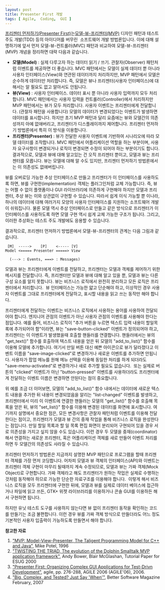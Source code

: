 ```yaml
---
layout: post
title: Presenter First 개발
tags: [ Agile,  Coding,  GUI ]
---
```


[프리젠터 먼저하기(Presenter First)](http://en.wikipedia.org/wiki/Presenter_First)는[모델-뷰-프리젠터(MVP)](http://en.wikipedia.org/wiki/Model_View_Presenter) 디자인 패턴과 테스트 주도 개발(TDD) 등의 아이디어를 버무린  소프트웨어 개발 방법론입니다. 이에 대해 설명하기에 앞서 먼저 모델-뷰-컨트롤러(MVC) 패턴과 비교하여 모델-뷰-프리젠터(MVP) 개념을 정리하면 대략 다음과 같습니다.

-   **모델(Model)** : 실제 다루고자 하는 데이터 읽기 / 쓰기. 관찰자(Observer) 패턴처럼 이벤트를 제공하면 더 좋습니다. MVC 패턴에서는 모델이 실제 데이터 뿐 아니라 사용자 인터페이스(View)와 연관된 데이터까지 처리하지만, MVP 패턴에서 모델은 순수하게 데이터만 처리합니다. 즉, 모델은 뷰나 프리젠터(사용자 인터페이스)에 대해서는 알 필요도 없고 알아서도 안됩니다.
-   **뷰(View)** : 사용자 인터페이스. 데이터 표시 뿐 아니라 사용자 입력까지 모두 처리합니다. MVC 패턴에서는 사용자 입력을 컨트롤러(Controller)에서 처리하지만 MVP 패턴에서는 뷰가 모두 처리합니다. 사용자 이벤트는 프리젠터에게 전달합니다. (관찰자 패턴을 사용합니다) 모델의 데이터가 변경되었다는 이벤트가 발생하면 데이터를 표시합니다. 하지만 초기 MVP 패턴과 달리 요즘에는 뷰와 모델간의 의존성까지 아예 없애버리고, 프리젠터가 디스플레이까지 제어합니다. 프리젠터 먼저하기 방법론에서 특히 이 방식을 이용합니다.
-   **프리젠터(Presenter)** : 뷰가 전달한 사용자 이벤트에 기반하여 시나리오에 따라 모델 데이터를 조작합니다. MVC 패턴에서 어플리케이션 역할을 하는 부분이며, 사용자 요구사항이 변경되거나 로직이 변경되면 수정이 되어야 하는 부분이기도 합니다. 결과적으로, 모델과 뷰에 대해 알고있는 건 오직 프리젠터 뿐이고, 모델과 뷰는 프리젠터를 모릅니다. 뷰는 모델에 대해 알 수도 있지만, 프리젠터 먼저하기 방법론에서는 이 의존성도 없애버립니다.

뷰를 오버로딩 가능한 추상 인터페이스로 만들고 프리젠터가 이 인터페이스를 사용하도록 하면, 뷰를 구현한(implementation) 객체는 플러그인처럼 교체 가능합니다. 즉, 뷰는 어쩔 수 없이 플랫폼이나 GUI 라이브러리에 의존하게 구현해야 하지만 모델과 프리젠터, 추상 뷰는 이와 상관없이 구현할 수 있습니다. 따라서 쉽게 이식 가능할 뿐 이나라, 하나의 데이터에 대해 여러가지 모양의 사용자 인터페이스를 지원하는 소프트웨어 개발이 쉬워집니다. 물론 모델 역시 추상 인터페이스로 만들고 같은 방식으로 프리젠터가 이 인터페이스를 사용하도록 하면 모델 구현 역시 쉽게 교체 가능한 구조가 됩니다. 그리고, 이러한 추상화는 테스트 주도 개발에도 응용할 수 있습니다.

결과적으로, 프리젠터 먼저하기 방법론에서 모델-뷰-프리젠터의 관계는 다음 그림과 같습니다.

     [M]  ----->    [P]    <----- [V]
    Model <===== Presenter =====> View

      (---> : Events, ===> : Messages)

모델과 뷰는 프리젠터에게 이벤트를 전달하고, 프리젠터는 모델과 객체를 제어하기 위한 메시지를 전달합니다. 즉, 프리젠터만 모델과 뷰에 대해 알고 있을 뿐, 모델과 뷰는 다른 구성 요소를 알지 못합니다. 뷰는 비즈니스 로직에서 완전히 분리하고 모든 로직은 프리젠터에서 처리합니다.  뷰 인터페이스는 가능한 얇고 단순해야 하고, 이상적인 경우 사용자 이벤트를 그대로 프리젠터에게 전달하고, 표시할 내용을 읽고 쓰는 동작만 해야 합니다.

프리젠터에게 전달하는 이벤트는 비즈니스 로직에서 사용하는 용어를 사용하여 전달되어야 합니다. 엔지니어 관점의 이벤트가 아닌 사용자 관점의 이벤트를 사용해야 한다는 점입니다. 예를 들어, 비즈니스 로직이 "추가 버튼을 누르면 텍스트 입력 내용이 할일목록에 추가되어야 함"이라면, 뷰는 "save-button-clicked" 이벤트가 정의되어야 하고, 프리젠터는 이 이벤트가 발생했을때 호출할 핸들러를 연결합니다. 핸들러에서는 뷰의 "get\_text()" 함수를 호출하여 텍스트 내용을 얻은 뒤 모델의 "add\_to\_list()" 함수를 이용해 모델에 추가합니다. 여기서 만일 버튼 대신 예쁜 아이콘으로 뷰가 달라졌다고 이벤트 이름을 "save-image-clicked"로 변경하거나 새로운 이벤트를 추가하면 안됩니다. 사용자가 팝업 메뉴를 원해 메뉴 선택을 이용해 동일한 처리를 하게 되더라도 "save-menu-activated"로 변경하거나 새로 추가할 필요도 없습니다.  또는 실제로 버튼의 "clicked" 이벤트가 아닌 "button-pressed" 이벤트를 사용하더라도 프리젠터에게 전달하는 이벤트 이름은 변경하면 안된다는 점이 중요합니다.

위 예를 조금 더 이어보면, 모델의 "add\_to\_list()" 함수 내에서는 데이터에 새로운 텍스트 내용을 추가한 뒤 내용이 변경되었음을 알리는 "list-changed" 이벤트를 발생하고, 프리젠터에서 미리 이 이벤트에 연결한 핸들러는 모델의 "get\_list()" 함수를 호출해 목록을 얻은 뒤, 뷰의 "set\_list()" 함수를 이용해 변경된 데이터를 화면에 표시합니다. 여기까지 설명에서 중요한 점은, 모든 변경사항은 관찰자 패턴처럼 이벤트를 이용해 전달한다는 점이고, 프리젠터가 모델과 뷰 간의 중재 작업을 통해 비즈니스 로직을 완성한다는 점입니다. 만일 할일 목록과 할 일 목록 편집 화면이 분리되어 구현되어 있을 경우 서로 의존성을 가지고 싶지 않을 수도 있습니다. 이런 경우 두 모델을 중재(coordinator)해서 연결하는 새로운 프리젠터, 혹은 어플리케이션 객체를 새로 만들어 이벤트 처리를 하면 두 모델간의 의존성도 사라질 수 있습니다.

프리젠터 먼저하기 방법론은 지금까지 설명한 MVP 패턴으로 프로그램을 할때 프리젠터 객체를 가장 먼저 코딩합니다. 어차피 모델과 뷰 객체의 인터페이스(API)와 이벤트는 프리젠터 객체 구현이 마무리 될때까지 계속 수정되므로, 모델과 뷰는 가짜 객체(Mock Object)로 구현합니다. 가짜 객체라고 해도 프리젠터가 원하는 작업은 실제로 수행하는 것처럼 동작해야 하므로 가능한 단순한 자료구조를 이용해야 합니다.  이렇게 해서 비즈니스 로직을 모두 프리젠터에 구현한 뒤에, 모델과 뷰를 실제로 데이터 베이스에 접근하거나 파일에 읽고 쓰든, GTK+ 위젯 라이브러리를 이용하거나 콘솔 GUI를 이용하든 해서 구현하면 됩니다.

하지만 유닛 테스트 도구를 사용하지 않는다면 뷰 없이 프리젠터 동작을 확인하는 코드를 만들기는 조금 불편합니다. 이런 경우 뷰를 가짜 객체 방식으로 만들더라도 어느 정도 기본적인 사용자 입출력이 가능하도록 만들면서 해야 합니다.

**참고한 자료**

1.  ["MVP: Model-View-Presenter, The Taligent Programming Model for C++ and Java"](http://www.wildcrest.com/Potel/Portfolio/mvp.pdf), Mike Potel, 1996
2.  ["TWISTING THE TRIAD, The evolution of the Dolphin Smalltalk MVP application framework"](http://www.object-arts.com/papers/TwistingTheTriad.PDF), Andy Bower, Blair McGlashan, Tutorial Paper for ESUG 2000
3.  ["Presenter First: Organizing Complex GUI Applications for Test-Drivn Development"](http://atomicobject.com/files/PresenterFirstAgile2006.pdf), agile, pp. 276-288, AGILE 2006 (AGILE'06), 2006.
4.  ["Big, Complex, and Tested? Just Say 'When'"](http://atomicobject.com/files/BigComplexTested_Feb07.pdf), Better Software Magazine February, 2007

